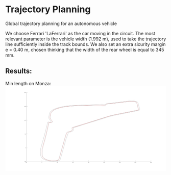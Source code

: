 # Trajectory Planning
Global trajectory planning for an autonomous vehicle



We choose Ferrari 'LaFerrari' as the car moving in the circuit. The most relevant parameter is the vehicle width (1.992 m), used to take the trajectory line sufficiently inside
the track bounds. We also set an extra sicurity margin e = 0.40 m, chosen thinking that the width of the rear wheel is equal to 345 mm. 

## Results:

Min length on Monza:
![Monza min length](assets/min_length.png?raw=true "Min len Monza")
